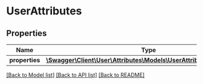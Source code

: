 # UserAttributes

## Properties
Name | Type | Description | Notes
------------ | ------------- | ------------- | -------------
**properties** | [**\Swagger\Client\User\Attributes\Models\UserAttributeHalResponse[]**](UserAttributeHalResponse.md) |  | 

[[Back to Model list]](../README.md#documentation-for-models) [[Back to API list]](../README.md#documentation-for-api-endpoints) [[Back to README]](../README.md)


